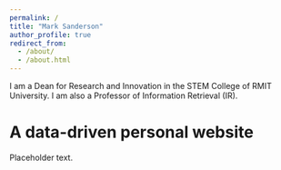 ```yaml
---
permalink: /
title: "Mark Sanderson"
author_profile: true
redirect_from: 
  - /about/
  - /about.html
---
```


I am a Dean for Research and Innovation in the STEM College of RMIT University. I am also a Professor of Information Retrieval (IR).

A data-driven personal website
======
Placeholder text.
